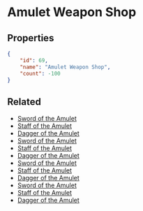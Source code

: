 # Amulet Weapon Shop

<no description available>

## Properties

```json
{
    "id": 69,
    "name": "Amulet Weapon Shop",
    "count": -100
}
```

## Related

- [Sword of the Amulet](../items/1835-sword-of-the-amulet.md)
- [Staff of the Amulet](../items/1836-staff-of-the-amulet.md)
- [Dagger of the Amulet](../items/1837-dagger-of-the-amulet.md)
- [Sword of the Amulet](../items/1838-sword-of-the-amulet.md)
- [Staff of the Amulet](../items/1839-staff-of-the-amulet.md)
- [Dagger of the Amulet](../items/1840-dagger-of-the-amulet.md)
- [Sword of the Amulet](../items/1841-sword-of-the-amulet.md)
- [Staff of the Amulet](../items/1842-staff-of-the-amulet.md)
- [Dagger of the Amulet](../items/1843-dagger-of-the-amulet.md)
- [Sword of the Amulet](../items/1844-sword-of-the-amulet.md)
- [Staff of the Amulet](../items/1845-staff-of-the-amulet.md)
- [Dagger of the Amulet](../items/1846-dagger-of-the-amulet.md)

